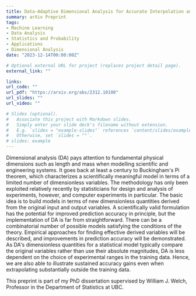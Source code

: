 ```yaml
---
title: Data-Adaptive Dimensional Analysis for Accurate Interpolation and Extrapolation in Computer Experiments
summary: arXiv Preprint
tags:
- Machine Learning
- Data Analysis
- Statistics and Probability
- Applications
- Dimensional Analysis
date: "2023-12-14T00:00:00Z"

# Optional external URL for project (replaces project detail page).
external_link: ""

links:
url_code: ""
url_pdf: "https://arxiv.org/abs/2312.10100"
url_slides: ""
url_video: ""

# Slides (optional).
#   Associate this project with Markdown slides.
#   Simply enter your slide deck's filename without extension.
#   E.g. `slides = "example-slides"` references `content/slides/example-slides.md`.
#   Otherwise, set `slides = ""`.
# slides: example
---
```


Dimensional analysis (DA) pays attention to fundamental physical dimensions such as length and mass when modelling scientific and engineering systems. It goes back at least a century to Buckingham's Pi theorem, which characterizes a scientifically meaningful model in terms of a limited number of dimensionless variables. The methodology has only been exploited relatively recently by statisticians for design and analysis of experiments, however, and computer experiments in particular. The basic idea is to build models in terms of new dimensionless quantities derived from the original input and output variables. A scientifically valid formulation has the potential for improved prediction accuracy in principle, but the implementation of DA is far from straightforward. There can be a combinatorial number of possible models satisfying the conditions of the theory. Empirical approaches for finding effective derived variables will be described, and improvements in prediction accuracy will be demonstrated. As DA's dimensionless quantities for a statistical model typically compare the original variables rather than use their absolute magnitudes, DA is less dependent on the choice of experimental ranges in the training data. Hence, we are also able to illustrate sustained accuracy gains even when extrapolating substantially outside the training data.

This preprint is part of my PhD dissertation supervised by William J. Welch, Professor in the Department of Statistics at UBC.

